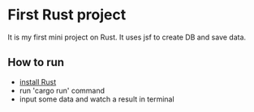 # First Rust project

It is my first mini project on Rust. It uses jsf to create DB and save data.

## How to run

- [install Rust](https://www.rust-lang.org/learn/get-started)
- run 'cargo run' command
- input some data and watch a result in terminal
